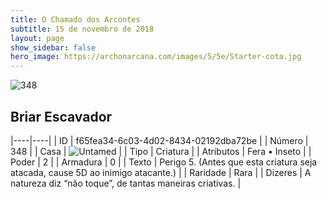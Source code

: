 ```yaml
---
title: O Chamado dos Arcontes
subtitle: 15 de novembro de 2018
layout: page
show_sidebar: false
hero_image: https://archonarcana.com/images/5/5e/Starter-cota.jpg
---
```


![348](https://cdn.keyforgegame.com/media/card_front/pt/341_348_X9R7J6J64H38_pt.png)

## Briar Escavador

|----|----|
| ID | f65fea34-6c03-4d02-8434-02192dba72be |
| Número | 348 |
| Casa | ![Untamed](https://archonarcana.com/images/thumb/b/bd/Untamed.png/22px-Untamed.png "Indomados") |
| Tipo | Criatura |
| Atributos | Fera • Inseto |
| Poder | 2 |
| Armadura | 0 |
| Texto | Perigo 5. (Antes que esta criatura seja atacada, cause 5D ao inimigo atacante.) |
| Raridade | Rara |
| Dizeres | A natureza diz “não toque”,  de tantas maneiras criativas. |